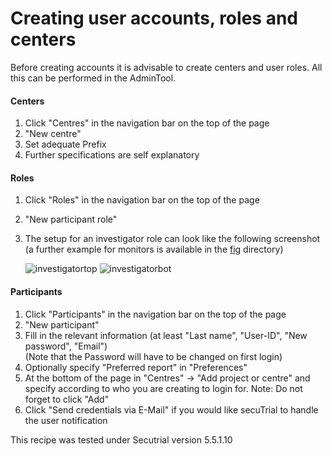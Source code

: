 # Creating user accounts, roles and centers 

Before creating accounts it is advisable to create centers and user roles. All this can be performed in the AdminTool.

#### Centers

1. Click "Centres" in the navigation bar on the top of the page
2. "New centre"
4. Set adequate Prefix
3. Further specifications are self explanatory

#### Roles

1. Click "Roles" in the navigation bar on the top of the page
2. "New participant role"
3. The setup for an investigator role can look like the following screenshot <br>
(a further example for monitors is available in the [fig](fig) directory)

    ![investigatortop](fig/investigator_top.png)
    ![investigatorbot](fig/investigator_bottom.png)

#### Participants

1. Click "Participants" in the navigation bar on the top of the page
2. "New participant"
3. Fill in the relevant information (at least "Last name", "User-ID", "New password", "Email")
 <br> (Note that the Password will have to be changed on first login)
4. Optionally specify "Preferred report" in "Preferences"
5. At the bottom of the page in "Centres" -> "Add project or centre" and specify according to who you are creating to login for. Note: Do not forget to click "Add"
6. Click "Send credentials via E-Mail" if you would like secuTrial to handle the user notification


This recipe was tested under Secutrial version 5.5.1.10
